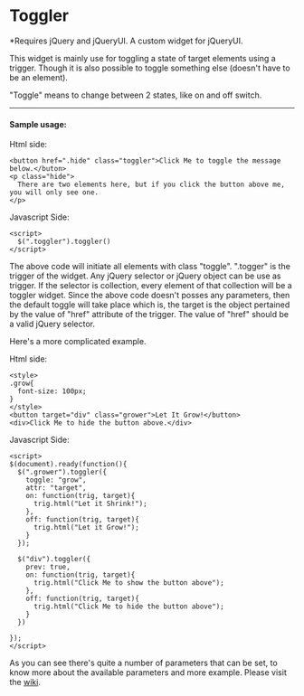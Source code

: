 Toggler
=======
*Requires jQuery and jQueryUI.
A custom widget for jQueryUI.

This widget is mainly use for toggling a state of target elements using a trigger.
Though it is also possible to toggle something else (doesn't have to be an element).

"Toggle" means to change between 2 states, like on and off switch.

-------------
#### Sample usage:

Html side:
```
<button href=".hide" class="toggler">Click Me to toggle the message below.</buton>
<p class="hide">
  There are two elements here, but if you click the button above me, you will only see one.
</p>
```

Javascript Side:
```
<script>
  $(".toggler").toggler()
</script>
```

The above code will initiate all elements with class "toggle".
".togger" is the trigger of the widget.
Any jQuery selector or jQuery object can be use as trigger.
If the selector is collection, every element of that collection will be a toggler widget.
Since the above code doesn't posses any parameters, then the default toggle will take place which is, the target is the object pertained by the value of "href" attribute of the trigger. The value of "href" should be a valid jQuery selector.

Here's a more complicated example.

Html side:
```
<style>
.grow{
  font-size: 100px;
}
</style>
<button target="div" class="grower">Let It Grow!</button>
<div>Click Me to hide the button above.</div>
```

Javascript Side:
```
<script>
$(document).ready(function(){
  $(".grower").toggler({
    toggle: "grow",
    attr: "target",
    on: function(trig, target){
      trig.html("Let it Shrink!");
    },
    off: function(trig, target){
      trig.html("Let it Grow!");
    }
  });
  
  $("div").toggler({
    prev: true,
    on: function(trig, target){
      trig.html("Click Me to show the button above");
    },
    off: function(trig, target){
      trig.html("Click Me to hide the button above");
    }
  })

});
</script>
```

As you can see there's quite a number of parameters that can be set, to know more about the available parameters and more example. Please visit the [wiki](https://github.com/sirjhep/Toggler/wiki).
